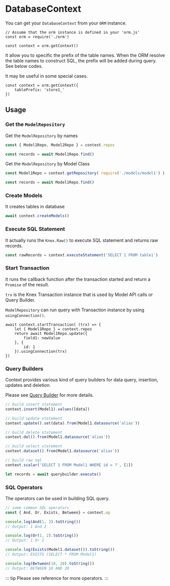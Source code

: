 # DatabaseContext

You can get your `DatabaseContext` from your `ORM` instance.

```js{4}
// Assume that the orm instance is defined in your 'orm.js'
const orm = require('./orm')

const context = orm.getContext()
```

It allow you to specific the prefix of the table names. When the ORM resolve the table names to construct SQL, the prefix will be added during query. See below codes.

It may be useful in some special cases.

```js{2}
const context = orm.getContext({
    tablePrefix: 'store1_'
})
```

## Usage

### Get the `ModelRepository`

Get the `ModelRepository` by names
```js
const { Model1Repo, Model2Repo } = context.repos

const records = await Model1Repo.find()
```

Get the `ModelRepository` by Model Class

```js
const Model1Repo = context.getRepository( require('./models/model1') )

const records = await Model1Repo.find()
```

### Create Models

It creates tables in database
```js
await context.createModels()
```

### Execute SQL Statement

It actually runs the `Knex.Raw()` to execute SQL statement and returns raw records.
```js
const rawRecords = context.executeStatement('SELECT 1 FROM table1')
```

### Start Transaction

It runs the callback function after the transaction started and return a `Promise` of the result.

`trx` is the Knex Transaction instance that is used by Model API calls or Query Builder.

`ModelRepository` can run query with Transaction instance by using `usingConnection()`.

```js{1,8}
await context.startTransaction( (trx) => {
    let { Model1Repo } = context.repos
    return await Model1Repo.update({
        field1: newValue
    }, {
        id: 1
    }).usingConnection(trx)
})
```

### Query Builders

Context provides various kind of query builders for data query, insertion, updates and deletion. 

Please see [Query Builder](./query-builder) for more details.

```js
// build insert statement
context.insert(Model1).values([data])

// build update statement
context.update().set(data).from(Model1.datasource('alias'))

// build delete statement
context.del().from(Model1.datasource('alias'))

// build select statement
context.dataset().from(Model1.datasource('alias'))

// build raw sql
context.scalar('SELECT 1 FROM Model1 WHERE id = ?', [1])

```

```js
let records = await querybuilder.execute()
```

### SQL Operators

The operators can be used in building SQL query.

```js
// some common SQL operators
const { And, Or, Exists, Between} = context.op

console.log(And(1, 2).toString())
// Output: 1 And 2

console.log(Or(1, 2).toString())
// Output: 1 Or 2

console.log(Exists(Model1.dataset()).toString())
// Output: EXISTS (SELECT * FROM Model1)

console.log(Between(10, 20).toString())
// Output: BETWEEN 10 AND 20

```

::: tip
Please see reference for more operators.
:::


